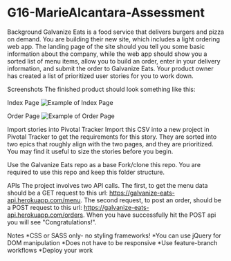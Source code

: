 # G16-MarieAlcantara-Assessment
Background
Galvanize Eats is a food service that delivers burgers and pizza on demand. You are building their new site, which includes a light ordering web app. The landing page of the site should you tell you some basic information about the company, while the web app should show you a sorted list of menu items, allow you to build an order, enter in your delivery information, and submit the order to Galvanize Eats. Your product owner has created a list of prioritized user stories for you to work down.

Screenshots
The finished product should look something like this:


Index Page
![Example of Index Page](https://s3-us-west-2.amazonaws.com/lesson-plan-images/galvanize_eats_assessments/Screen+Capture+Main+Page.png)

Order Page
![Example of Order Page](https://s3-us-west-2.amazonaws.com/lesson-plan-images/galvanize_eats_assessments/Screen+Capture+Order+Page.png)

Import stories into Pivotal Tracker
Import this CSV into a new project in Pivotal Tracker to get the requirements for this story. They are sorted into two epics that roughly align with the two pages, and they are prioritized. You may find it useful to size the stories before you begin.

Use the Galvanize Eats repo as a base
Fork/clone this repo. You are required to use this repo and keep this folder structure.

APIs
The project involves two API calls. The first, to get the menu data should be a GET request to this url: https://galvanize-eats-api.herokuapp.com/menu. The second request, to post an order, should be a POST request to this url: https://galvanize-eats-api.herokuapp.com/orders. When you have successfully hit the POST api you will see "Congratulations!".

Notes
*CSS or SASS only- no styling frameworks!
*You can use jQuery for DOM manipulation
*Does not have to be responsive
*Use feature-branch workflows
*Deploy your work
